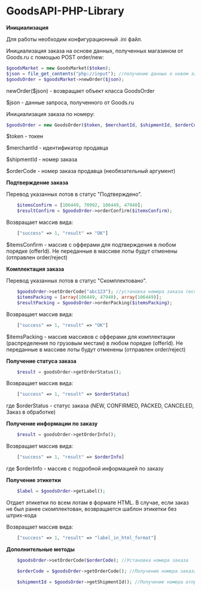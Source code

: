 # GoodsAPI-PHP-Library

**Инициализация**

Для работы необходим конфигурационный .ini файл.

Инициализация заказа на основе данных, полученных магазином от Goods.ru с помощью POST order/new:
```php
$goodsMarket = new GoodsMarket($token);
$json = file_get_contents("php://input"); //получение данных о новом заказе от Goods.ru
$goodsOrder = $goodsMarket->newOrder($json);
```
newOrder($json) - возвращает объект класса GoodsOrder

$json - данные запроса, полученного от Goods.ru

Инициализация заказа по номеру:
```php
$goodsOrder = new GoodsOrder($token, $merchantId, $shipmentId, $orderCode);
```
$token - токен

$merchantId - идентификатор продавца

$shipmentId - номер заказа

$orderCode - номер заказа продавца (необязательный аргумент)

**Подтверждение заказа**

Перевод указанных лотов в статус "Подтверждено".
```php
    $itemsConfirm = [106449, 70992, 106449, 47940];
    $resultConfirm = $goodsOrder->orderConfirm($itemsConfirm);
```
Возвращает массив вида:
```php
    ["success" => 1, "result" => "OK"]
```

$itemsConfirm - массив с офферами для подтверждения в любом порядке (offerId). Не переданные в массиве лоты будут отменены (отправлен order/reject)


**Комплектация заказа**

Перевод указанных лотов в статус "Скомплектовано". 
```php
    $goodsOrder->setOrderCode("abc123"); //установка номера заказа (если не был задан на этапе инициализации)
    $itemsPacking = [array(106449, 47940), array(106449)];
    $resultPacking = $goodsOrder->orderPacking($itemsPacking);
```

Возвращает массив вида:
```php
    ["success" => 1, "result" => "OK"]
```

$itemsPacking - массив массивов с офферами для комплектации (распределения по грузовым местам) в любом порядке (offerId). Не переданные в массиве лоты будут отменены (отправлен order/reject)

**Получение статуса заказа**
```php
    $result = goodsOrder->getOrderStatus();
```

Возвращает массив вида:
```php
    ["success" => 1, "result" => $orderStatus]
```

где $orderStatus - статус заказа (NEW, CONFIRMED, PACKED, CANCELED, Заказ в обработке)

**Получение информации по заказу**
```php
    $result = goodsOrder->getOrderInfo();
```

Возвращает массив вида:
```php
    ["success" => 1, "result" => $orderInfo]
```

где $orderInfo - массив с подробной информацией по заказу

**Получение этикетки**
```php
    $label = $goodsOrder->getLabel();
```

Отдает этикетки по всем лотам в формате HTML. В случае, если заказ не был ранее скомплектован, возвращается шаблон этикетки без штрих-кода

Возвращает массив вида:
```php
    ["success" => 1, "result" => "label_in_html_format"]
```

**Дополнительные методы**
```php
    $goodsOrder->setOrderCode($orderCode); //Установка номера заказа
```

```php
    $orderCode = $goodsOrder->getOrderCode(); //Получение номера заказа
```

```php
    $shipmentId = $goodsOrder->getShipmentId(); //Получение номера отправления
```